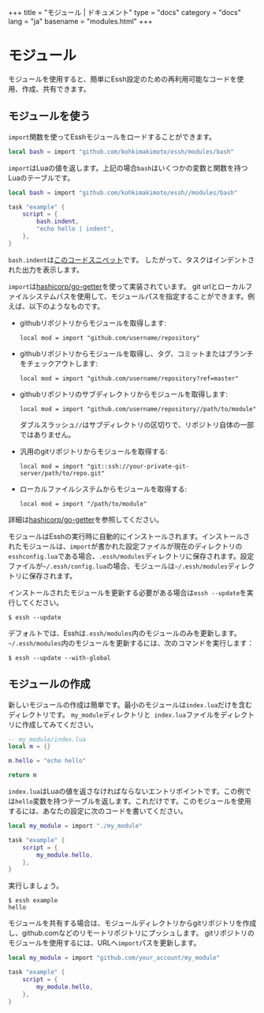 +++
title = "モジュール | ドキュメント"
type = "docs"
category = "docs"
lang = "ja"
basename = "modules.html"
+++

# モジュール

モジュールを使用すると、簡単にEssh設定のための再利用可能なコードを使用、作成、共有できます。

## モジュールを使う

`import`関数を使ってEsshモジュールをロードすることができます。

~~~lua
local bash = import "github.com/kohkimakimoto/essh/modules/bash"
~~~

`import`はLuaの値を返します。上記の場合`bash`はいくつかの変数と関数を持つLuaのテーブルです。

~~~lua
local bash = import "github.com/kohkimakimoto/essh//modules/bash"

task "example" {
    script = {
        bash.indent,
        "echo hello | indent",
    },
}
~~~


`bash.indent`は[このコードスニペット](https://github.com/kohkimakimoto/essh/blob/master/modules%2Fbash%2Findex.lua#L3-L17)です。
したがって、タスクはインデントされた出力を表示します。

`import`は[hashicorp/go-getter](https://github.com/hashicorp/go-getter)を使って実装されています。 git urlとローカルファイルシステムパスを使用して、モジュールパスを指定することができます。例えば、以下のようなものです。

* githubリポジトリからモジュールを取得します:

    ~~~
    local mod = import "github.com/username/repository"
    ~~~

* githubリポジトリからモジュールを取得し、タグ、コミットまたはブランチをチェックアウトします:

    ~~~
    local mod = import "github.com/username/repository?ref=master"
    ~~~

* githubリポジトリのサブディレクトリからモジュールを取得します:

    ~~~
    local mod = import "github.com/username/repository//path/to/module"
    ~~~

    ダブルスラッシュ`//`はサブディレクトリの区切りで、リポジトリ自体の一部ではありません。

* 汎用のgitリポジトリからモジュールを取得する:
    
    ~~~~
    local mod = import "git::ssh://your-private-git-server/path/to/repo.git"
    ~~~~

* ローカルファイルシステムからモジュールを取得する:

    ~~~
    local mod = import "/path/to/module"
    ~~~

詳細は[hashicorp/go-getter](https://github.com/hashicorp/go-getter)を参照してください。

モジュールはEsshの実行時に自動的にインストールされます。インストールされたモジュールは、`import`が書かれた設定ファイルが現在のディレクトリの`esshconfig.lua`である場合、`.essh/modules`ディレクトリに保存されます。設定ファイルが`~/.essh/config.lua`の場合、モジュールは`~/.essh/modules`ディレクトリに保存されます。

インストールされたモジュールを更新する必要がある場合は`essh --update`を実行してください。

~~~
$ essh --update
~~~

デフォルトでは、Esshは`.essh/modules`内のモジュールのみを更新します。`~/.essh/modules`内のモジュールを更新するには、次のコマンドを実行します：


~~~
$ essh --update --with-global
~~~

## モジュールの作成

新しいモジュールの作成は簡単です。最小のモジュールは`index.lua`だけを含むディレクトリです。
`my_module`ディレクトリと` index.lua`ファイルをディレクトリに作成してみてください。

~~~lua
-- my_module/index.lua
local m = {}

m.hello = "echo hello"

return m
~~~

`index.lua`はLuaの値を返さなければならないエントリポイントです。この例では`hello`変数を持つテーブルを返します。これだけです。このモジュールを使用するには、あなたの設定に次のコードを書いてください。

~~~lua
local my_module = import "./my_module"

task "example" {
    script = {
        my_module.hello,
    },
}
~~~

実行しましょう。

~~~
$ essh example
hello
~~~

モジュールを共有する場合は、モジュールディレクトリからgitリポジトリを作成し、github.comなどのリモートリポジトリにプッシュします。 gitリポジトリのモジュールを使用するには、URLへ`import`パスを更新します。

~~~lua
local my_module = import "github.com/your_account/my_module"

task "example" {
    script = {
        my_module.hello,
    },
}
~~~
